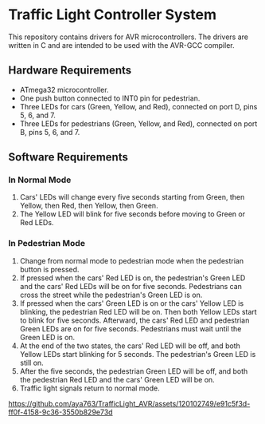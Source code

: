 
# Traffic Light Controller System

This repository contains drivers for AVR microcontrollers. The drivers are written in C and are intended to be used with the AVR-GCC compiler.

## Hardware Requirements

- ATmega32 microcontroller.
- One push button connected to INT0 pin for pedestrian.
- Three LEDs for cars (Green, Yellow, and Red), connected on port D, pins 5, 6, and 7.
- Three LEDs for pedestrians (Green, Yellow, and Red), connected on port B, pins 5, 6, and 7.

## Software Requirements

### In Normal Mode

1. Cars' LEDs will change every five seconds starting from Green, then Yellow, then Red, then Yellow, then Green.
2. The Yellow LED will blink for five seconds before moving to Green or Red LEDs.

### In Pedestrian Mode
1. Change from normal mode to pedestrian mode when the pedestrian button is pressed.
2. If pressed when the cars' Red LED is on, the pedestrian's Green LED and the cars' Red LEDs will be on for five seconds. Pedestrians can cross the street while the pedestrian's Green LED is on.
3. If pressed when the cars' Green LED is on or the cars' Yellow LED is blinking, the pedestrian Red LED will be on. Then both Yellow LEDs start to blink for five seconds. Afterward, the cars' Red LED and pedestrian Green LEDs are on for five seconds. Pedestrians must wait until the Green LED is on.
4. At the end of the two states, the cars' Red LED will be off, and both Yellow LEDs start blinking for 5 seconds. The pedestrian's Green LED is still on.
5. After the five seconds, the pedestrian Green LED will be off, and both the pedestrian Red LED and the cars' Green LED will be on.
6. Traffic light signals return to normal mode.

https://github.com/aya763/TrafficLight_AVR/assets/120102749/e91c5f3d-ff0f-4158-9c36-3550b829e73d


